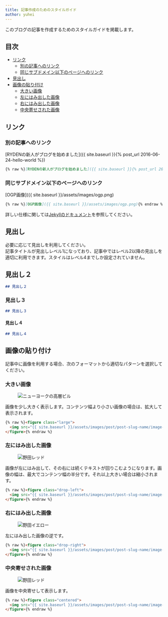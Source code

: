 ```yaml
---
title: 記事作成のためのスタイルガイド
author: yuhei
---
```


このブログの記事を作成するためのスタイルガイドを掲載します。

<!-- more -->

## 目次

- [リンク](#リンク)
  - [別の記事へのリンク](#別の記事へのリンク)
  - [同じサブドメイン以下のページへのリンク](#同じサブドメイン以下のページへのリンク)
- [見出し](#見出し)
- [画像の貼り付け](#画像の貼り付け)
  - [大きい画像](#大きい画像)
  - [左にはみ出した画像](#左にはみ出した画像)
  - [右にはみ出した画像](#右にはみ出した画像)
  - [中央寄せされた画像](#中央寄せされた画像)

## リンク

### 別の記事へのリンク

[RYDENの新人がブログを始めました]({{ site.baseurl }}{% post_url 2016-06-24-hello-world %})

```markdown
{% raw %}[RYDENの新人がブログを始めました]({{ site.baseurl }}{% post_url 2016-06-24-hello-world %}){% endraw %}
```

### 同じサブドメイン以下のページへのリンク

[OGP画像]({{ site.baseurl }}/assets/images/ogp.png)

```markdown
{% raw %}[OGP画像]({{ site.baseurl }}/assets/images/ogp.png){% endraw %}
```

詳しい仕様に関しては[Jekyllのドキュメント](https://jekyllrb.com/docs/templates/)を参照してください。

## 見出し

必要に応じて見出しを利用してください。  
記事タイトルが見出しレベル1になっており、記事中ではレベル2以降の見出しを適切に利用できます。スタイルはレベル4までしか設定されていません。

## 見出し２

```markdown
## 見出し２
```

### 見出し３

```markdown
## 見出し３
```

#### 見出し４

```markdown
## 見出し４
```

## 画像の貼り付け

記事中に画像を利用する場合、次のフォーマットから適切なパターンを選択してください。

### 大きい画像

<figure class="large">
  <img src="{{ site.baseurl }}/assets/images/post/styleguide/building.jpg" alt="ニューヨークの高層ビル">
</figure>

画像を少し大きく表示します。コンテンツ幅より小さい画像の場合は、拡大して表示されます。

```markdown
{% raw %}<figure class="large">
  <img src="{{ site.baseurl }}/assets/images/post/post-slug-name/image-file-name.ext" alt="代替テキスト">
</figure>{% endraw %}
```

### 左にはみ出した画像

<figure class="drop-left">
  <img src="{{ site.baseurl }}/assets/images/post/styleguide/noda-red.jpg" alt="野田レッド">
</figure>

画像が左にはみ出して、その右には続くテキストが回りこむようになります。画像の幅は、最大でコンテンツ幅の半分です。それ以上大きい場合は縮小されます。

```markdown
{% raw %}<figure class="drop-left">
  <img src="{{ site.baseurl }}/assets/images/post/post-slug-name/image-file-name.ext" alt="代替テキスト">
</figure>{% endraw %}
```

### 右にはみ出した画像

<figure class="drop-right">
  <img src="{{ site.baseurl }}/assets/images/post/styleguide/noda-yellow.jpg" alt="野田イエロー">
</figure>

左にはみ出した画像の逆です。

```markdown
{% raw %}<figure class="drop-right">
  <img src="{{ site.baseurl }}/assets/images/post/post-slug-name/image-file-name.ext" alt="代替テキスト">
</figure>{% endraw %}
```

### 中央寄せされた画像

<figure class="centered">
  <img src="{{ site.baseurl }}/assets/images/post/styleguide/noda-red.jpg" alt="野田レッド">
</figure>

画像を中央寄せして表示します。

```markdown
{% raw %}<figure class="centered">
  <img src="{{ site.baseurl }}/assets/images/post/post-slug-name/image-file-name.ext" alt="代替テキスト">
</figure>{% endraw %}
```
